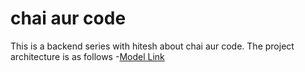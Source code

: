 # chai aur code 

This is a backend series with hitesh about chai aur code.
The project architecture is as follows -[Model Link](https://app.eraser.io/workspace/YtPqZ1VogxGy1jzIDkzj)